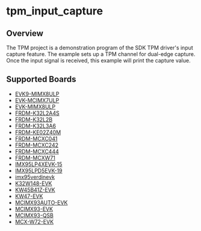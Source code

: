 # tpm_input_capture

## Overview
The TPM project is a demonstration program of the SDK TPM driver's input capture feature.
The example sets up a TPM channel for dual-edge capture. Once the input signal is received,
this example will print the capture value.

## Supported Boards
- [EVK9-MIMX8ULP](../../../_boards/evk9mimx8ulp/driver_examples/tpm/input_capture/example_board_readme.md)
- [EVK-MCIMX7ULP](../../../_boards/evkmcimx7ulp/driver_examples/tpm/input_capture/example_board_readme.md)
- [EVK-MIMX8ULP](../../../_boards/evkmimx8ulp/driver_examples/tpm/input_capture/example_board_readme.md)
- [FRDM-K32L2A4S](../../../_boards/frdmk32l2a4s/driver_examples/tpm/input_capture/example_board_readme.md)
- [FRDM-K32L2B](../../../_boards/frdmk32l2b/driver_examples/tpm/input_capture/example_board_readme.md)
- [FRDM-K32L3A6](../../../_boards/frdmk32l3a6/driver_examples/tpm/input_capture/example_board_readme.md)
- [FRDM-KE02Z40M](../../../_boards/frdmke02z40m/driver_examples/tpm/input_capture/example_board_readme.md)
- [FRDM-MCXC041](../../../_boards/frdmmcxc041/driver_examples/tpm/input_capture/example_board_readme.md)
- [FRDM-MCXC242](../../../_boards/frdmmcxc242/driver_examples/tpm/input_capture/example_board_readme.md)
- [FRDM-MCXC444](../../../_boards/frdmmcxc444/driver_examples/tpm/input_capture/example_board_readme.md)
- [FRDM-MCXW71](../../../_boards/frdmmcxw71/driver_examples/tpm/input_capture/example_board_readme.md)
- [IMX95LP4XEVK-15](../../../_boards/imx95lp4xevk15/driver_examples/tpm/input_capture/example_board_readme.md)
- [IMX95LPD5EVK-19](../../../_boards/imx95lpd5evk19/driver_examples/tpm/input_capture/example_board_readme.md)
- [imx95verdinevk](../../../_boards/imx95verdinevk/driver_examples/tpm/input_capture/example_board_readme.md)
- [K32W148-EVK](../../../_boards/k32w148evk/driver_examples/tpm/input_capture/example_board_readme.md)
- [KW45B41Z-EVK](../../../_boards/kw45b41zevk/driver_examples/tpm/input_capture/example_board_readme.md)
- [KW47-EVK](../../../_boards/kw47evk/driver_examples/tpm/input_capture/example_board_readme.md)
- [MCIMX93AUTO-EVK](../../../_boards/mcimx93autoevk/driver_examples/tpm/input_capture/example_board_readme.md)
- [MCIMX93-EVK](../../../_boards/mcimx93evk/driver_examples/tpm/input_capture/example_board_readme.md)
- [MCIMX93-QSB](../../../_boards/mcimx93qsb/driver_examples/tpm/input_capture/example_board_readme.md)
- [MCX-W72-EVK](../../../_boards/mcxw72evk/driver_examples/tpm/input_capture/example_board_readme.md)
